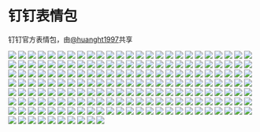 # 钉钉表情包

钉钉官方表情包，由[@huanght1997](https://github.com/huanght1997)共享

![](https://cdn.jsdelivr.net/gh/2x-ercha/twikoo-magic@master/image/dingtalk/emotion_001.png)
![](https://cdn.jsdelivr.net/gh/2x-ercha/twikoo-magic@master/image/dingtalk/emotion_002.png)
![](https://cdn.jsdelivr.net/gh/2x-ercha/twikoo-magic@master/image/dingtalk/emotion_003.png)
![](https://cdn.jsdelivr.net/gh/2x-ercha/twikoo-magic@master/image/dingtalk/emotion_004.png)
![](https://cdn.jsdelivr.net/gh/2x-ercha/twikoo-magic@master/image/dingtalk/emotion_005.png)
![](https://cdn.jsdelivr.net/gh/2x-ercha/twikoo-magic@master/image/dingtalk/emotion_006.png)
![](https://cdn.jsdelivr.net/gh/2x-ercha/twikoo-magic@master/image/dingtalk/emotion_007.png)
![](https://cdn.jsdelivr.net/gh/2x-ercha/twikoo-magic@master/image/dingtalk/emotion_008.png)
![](https://cdn.jsdelivr.net/gh/2x-ercha/twikoo-magic@master/image/dingtalk/emotion_009.png)
![](https://cdn.jsdelivr.net/gh/2x-ercha/twikoo-magic@master/image/dingtalk/emotion_010.png)
![](https://cdn.jsdelivr.net/gh/2x-ercha/twikoo-magic@master/image/dingtalk/emotion_011.png)
![](https://cdn.jsdelivr.net/gh/2x-ercha/twikoo-magic@master/image/dingtalk/emotion_012.png)
![](https://cdn.jsdelivr.net/gh/2x-ercha/twikoo-magic@master/image/dingtalk/emotion_013.png)
![](https://cdn.jsdelivr.net/gh/2x-ercha/twikoo-magic@master/image/dingtalk/emotion_014.png)
![](https://cdn.jsdelivr.net/gh/2x-ercha/twikoo-magic@master/image/dingtalk/emotion_015.png)
![](https://cdn.jsdelivr.net/gh/2x-ercha/twikoo-magic@master/image/dingtalk/emotion_016.png)
![](https://cdn.jsdelivr.net/gh/2x-ercha/twikoo-magic@master/image/dingtalk/emotion_017.png)
![](https://cdn.jsdelivr.net/gh/2x-ercha/twikoo-magic@master/image/dingtalk/emotion_018.png)
![](https://cdn.jsdelivr.net/gh/2x-ercha/twikoo-magic@master/image/dingtalk/emotion_019.png)
![](https://cdn.jsdelivr.net/gh/2x-ercha/twikoo-magic@master/image/dingtalk/emotion_020.png)
![](https://cdn.jsdelivr.net/gh/2x-ercha/twikoo-magic@master/image/dingtalk/emotion_021.png)
![](https://cdn.jsdelivr.net/gh/2x-ercha/twikoo-magic@master/image/dingtalk/emotion_022.png)
![](https://cdn.jsdelivr.net/gh/2x-ercha/twikoo-magic@master/image/dingtalk/emotion_023.png)
![](https://cdn.jsdelivr.net/gh/2x-ercha/twikoo-magic@master/image/dingtalk/emotion_024.png)
![](https://cdn.jsdelivr.net/gh/2x-ercha/twikoo-magic@master/image/dingtalk/emotion_025.png)
![](https://cdn.jsdelivr.net/gh/2x-ercha/twikoo-magic@master/image/dingtalk/emotion_026.png)
![](https://cdn.jsdelivr.net/gh/2x-ercha/twikoo-magic@master/image/dingtalk/emotion_027.png)
![](https://cdn.jsdelivr.net/gh/2x-ercha/twikoo-magic@master/image/dingtalk/emotion_028.png)
![](https://cdn.jsdelivr.net/gh/2x-ercha/twikoo-magic@master/image/dingtalk/emotion_029.png)
![](https://cdn.jsdelivr.net/gh/2x-ercha/twikoo-magic@master/image/dingtalk/emotion_030.png)
![](https://cdn.jsdelivr.net/gh/2x-ercha/twikoo-magic@master/image/dingtalk/emotion_031.png)
![](https://cdn.jsdelivr.net/gh/2x-ercha/twikoo-magic@master/image/dingtalk/emotion_032.png)
![](https://cdn.jsdelivr.net/gh/2x-ercha/twikoo-magic@master/image/dingtalk/emotion_033.png)
![](https://cdn.jsdelivr.net/gh/2x-ercha/twikoo-magic@master/image/dingtalk/emotion_034.png)
![](https://cdn.jsdelivr.net/gh/2x-ercha/twikoo-magic@master/image/dingtalk/emotion_035.png)
![](https://cdn.jsdelivr.net/gh/2x-ercha/twikoo-magic@master/image/dingtalk/emotion_036.png)
![](https://cdn.jsdelivr.net/gh/2x-ercha/twikoo-magic@master/image/dingtalk/emotion_037.png)
![](https://cdn.jsdelivr.net/gh/2x-ercha/twikoo-magic@master/image/dingtalk/emotion_038.png)
![](https://cdn.jsdelivr.net/gh/2x-ercha/twikoo-magic@master/image/dingtalk/emotion_039.png)
![](https://cdn.jsdelivr.net/gh/2x-ercha/twikoo-magic@master/image/dingtalk/emotion_040.png)
![](https://cdn.jsdelivr.net/gh/2x-ercha/twikoo-magic@master/image/dingtalk/emotion_041.png)
![](https://cdn.jsdelivr.net/gh/2x-ercha/twikoo-magic@master/image/dingtalk/emotion_042.png)
![](https://cdn.jsdelivr.net/gh/2x-ercha/twikoo-magic@master/image/dingtalk/emotion_043.png)
![](https://cdn.jsdelivr.net/gh/2x-ercha/twikoo-magic@master/image/dingtalk/emotion_044.png)
![](https://cdn.jsdelivr.net/gh/2x-ercha/twikoo-magic@master/image/dingtalk/emotion_045.png)
![](https://cdn.jsdelivr.net/gh/2x-ercha/twikoo-magic@master/image/dingtalk/emotion_046.png)
![](https://cdn.jsdelivr.net/gh/2x-ercha/twikoo-magic@master/image/dingtalk/emotion_047.png)
![](https://cdn.jsdelivr.net/gh/2x-ercha/twikoo-magic@master/image/dingtalk/emotion_048.png)
![](https://cdn.jsdelivr.net/gh/2x-ercha/twikoo-magic@master/image/dingtalk/emotion_049.png)
![](https://cdn.jsdelivr.net/gh/2x-ercha/twikoo-magic@master/image/dingtalk/emotion_050.png)
![](https://cdn.jsdelivr.net/gh/2x-ercha/twikoo-magic@master/image/dingtalk/emotion_051.png)
![](https://cdn.jsdelivr.net/gh/2x-ercha/twikoo-magic@master/image/dingtalk/emotion_052.png)
![](https://cdn.jsdelivr.net/gh/2x-ercha/twikoo-magic@master/image/dingtalk/emotion_053.png)
![](https://cdn.jsdelivr.net/gh/2x-ercha/twikoo-magic@master/image/dingtalk/emotion_054.png)
![](https://cdn.jsdelivr.net/gh/2x-ercha/twikoo-magic@master/image/dingtalk/emotion_055.png)
![](https://cdn.jsdelivr.net/gh/2x-ercha/twikoo-magic@master/image/dingtalk/emotion_056.png)
![](https://cdn.jsdelivr.net/gh/2x-ercha/twikoo-magic@master/image/dingtalk/emotion_057.png)
![](https://cdn.jsdelivr.net/gh/2x-ercha/twikoo-magic@master/image/dingtalk/emotion_058.png)
![](https://cdn.jsdelivr.net/gh/2x-ercha/twikoo-magic@master/image/dingtalk/emotion_059.png)
![](https://cdn.jsdelivr.net/gh/2x-ercha/twikoo-magic@master/image/dingtalk/emotion_060.png)
![](https://cdn.jsdelivr.net/gh/2x-ercha/twikoo-magic@master/image/dingtalk/emotion_061.png)
![](https://cdn.jsdelivr.net/gh/2x-ercha/twikoo-magic@master/image/dingtalk/emotion_063.png)
![](https://cdn.jsdelivr.net/gh/2x-ercha/twikoo-magic@master/image/dingtalk/emotion_064.png)
![](https://cdn.jsdelivr.net/gh/2x-ercha/twikoo-magic@master/image/dingtalk/emotion_066.png)
![](https://cdn.jsdelivr.net/gh/2x-ercha/twikoo-magic@master/image/dingtalk/emotion_067.png)
![](https://cdn.jsdelivr.net/gh/2x-ercha/twikoo-magic@master/image/dingtalk/emotion_068.png)
![](https://cdn.jsdelivr.net/gh/2x-ercha/twikoo-magic@master/image/dingtalk/emotion_069.png)
![](https://cdn.jsdelivr.net/gh/2x-ercha/twikoo-magic@master/image/dingtalk/emotion_070.png)
![](https://cdn.jsdelivr.net/gh/2x-ercha/twikoo-magic@master/image/dingtalk/emotion_071.png)
![](https://cdn.jsdelivr.net/gh/2x-ercha/twikoo-magic@master/image/dingtalk/emotion_072.png)
![](https://cdn.jsdelivr.net/gh/2x-ercha/twikoo-magic@master/image/dingtalk/emotion_073.png)
![](https://cdn.jsdelivr.net/gh/2x-ercha/twikoo-magic@master/image/dingtalk/emotion_074.png)
![](https://cdn.jsdelivr.net/gh/2x-ercha/twikoo-magic@master/image/dingtalk/emotion_075.png)
![](https://cdn.jsdelivr.net/gh/2x-ercha/twikoo-magic@master/image/dingtalk/emotion_076.png)
![](https://cdn.jsdelivr.net/gh/2x-ercha/twikoo-magic@master/image/dingtalk/emotion_077.png)
![](https://cdn.jsdelivr.net/gh/2x-ercha/twikoo-magic@master/image/dingtalk/emotion_078.png)
![](https://cdn.jsdelivr.net/gh/2x-ercha/twikoo-magic@master/image/dingtalk/emotion_079.png)
![](https://cdn.jsdelivr.net/gh/2x-ercha/twikoo-magic@master/image/dingtalk/emotion_080.png)
![](https://cdn.jsdelivr.net/gh/2x-ercha/twikoo-magic@master/image/dingtalk/emotion_081.png)
![](https://cdn.jsdelivr.net/gh/2x-ercha/twikoo-magic@master/image/dingtalk/emotion_082.png)
![](https://cdn.jsdelivr.net/gh/2x-ercha/twikoo-magic@master/image/dingtalk/emotion_083.png)
![](https://cdn.jsdelivr.net/gh/2x-ercha/twikoo-magic@master/image/dingtalk/emotion_084.png)
![](https://cdn.jsdelivr.net/gh/2x-ercha/twikoo-magic@master/image/dingtalk/emotion_085.png)
![](https://cdn.jsdelivr.net/gh/2x-ercha/twikoo-magic@master/image/dingtalk/emotion_086.png)
![](https://cdn.jsdelivr.net/gh/2x-ercha/twikoo-magic@master/image/dingtalk/emotion_087.png)
![](https://cdn.jsdelivr.net/gh/2x-ercha/twikoo-magic@master/image/dingtalk/emotion_088.png)
![](https://cdn.jsdelivr.net/gh/2x-ercha/twikoo-magic@master/image/dingtalk/emotion_089.png)
![](https://cdn.jsdelivr.net/gh/2x-ercha/twikoo-magic@master/image/dingtalk/emotion_090.png)
![](https://cdn.jsdelivr.net/gh/2x-ercha/twikoo-magic@master/image/dingtalk/emotion_091.png)
![](https://cdn.jsdelivr.net/gh/2x-ercha/twikoo-magic@master/image/dingtalk/emotion_092.png)
![](https://cdn.jsdelivr.net/gh/2x-ercha/twikoo-magic@master/image/dingtalk/emotion_093.png)
![](https://cdn.jsdelivr.net/gh/2x-ercha/twikoo-magic@master/image/dingtalk/emotion_094.png)
![](https://cdn.jsdelivr.net/gh/2x-ercha/twikoo-magic@master/image/dingtalk/emotion_095.png)
![](https://cdn.jsdelivr.net/gh/2x-ercha/twikoo-magic@master/image/dingtalk/emotion_096.png)
![](https://cdn.jsdelivr.net/gh/2x-ercha/twikoo-magic@master/image/dingtalk/emotion_097.png)
![](https://cdn.jsdelivr.net/gh/2x-ercha/twikoo-magic@master/image/dingtalk/emotion_098.png)
![](https://cdn.jsdelivr.net/gh/2x-ercha/twikoo-magic@master/image/dingtalk/emotion_099.png)
![](https://cdn.jsdelivr.net/gh/2x-ercha/twikoo-magic@master/image/dingtalk/emotion_100.png)
![](https://cdn.jsdelivr.net/gh/2x-ercha/twikoo-magic@master/image/dingtalk/emotion_101.png)
![](https://cdn.jsdelivr.net/gh/2x-ercha/twikoo-magic@master/image/dingtalk/emotion_102.png)
![](https://cdn.jsdelivr.net/gh/2x-ercha/twikoo-magic@master/image/dingtalk/emotion_103.png)
![](https://cdn.jsdelivr.net/gh/2x-ercha/twikoo-magic@master/image/dingtalk/emotion_104.png)
![](https://cdn.jsdelivr.net/gh/2x-ercha/twikoo-magic@master/image/dingtalk/emotion_105.png)
![](https://cdn.jsdelivr.net/gh/2x-ercha/twikoo-magic@master/image/dingtalk/emotion_106.png)
![](https://cdn.jsdelivr.net/gh/2x-ercha/twikoo-magic@master/image/dingtalk/emotion_107.png)
![](https://cdn.jsdelivr.net/gh/2x-ercha/twikoo-magic@master/image/dingtalk/emotion_108.png)
![](https://cdn.jsdelivr.net/gh/2x-ercha/twikoo-magic@master/image/dingtalk/emotion_109.png)
![](https://cdn.jsdelivr.net/gh/2x-ercha/twikoo-magic@master/image/dingtalk/emotion_110.png)
![](https://cdn.jsdelivr.net/gh/2x-ercha/twikoo-magic@master/image/dingtalk/emotion_111.png)
![](https://cdn.jsdelivr.net/gh/2x-ercha/twikoo-magic@master/image/dingtalk/emotion_112.png)
![](https://cdn.jsdelivr.net/gh/2x-ercha/twikoo-magic@master/image/dingtalk/emotion_113.png)
![](https://cdn.jsdelivr.net/gh/2x-ercha/twikoo-magic@master/image/dingtalk/emotion_114.png)
![](https://cdn.jsdelivr.net/gh/2x-ercha/twikoo-magic@master/image/dingtalk/emotion_115.png)
![](https://cdn.jsdelivr.net/gh/2x-ercha/twikoo-magic@master/image/dingtalk/emotion_116.png)
![](https://cdn.jsdelivr.net/gh/2x-ercha/twikoo-magic@master/image/dingtalk/emotion_117.png)
![](https://cdn.jsdelivr.net/gh/2x-ercha/twikoo-magic@master/image/dingtalk/emotion_119.png)
![](https://cdn.jsdelivr.net/gh/2x-ercha/twikoo-magic@master/image/dingtalk/emotion_120.png)
![](https://cdn.jsdelivr.net/gh/2x-ercha/twikoo-magic@master/image/dingtalk/emotion_121.png)
![](https://cdn.jsdelivr.net/gh/2x-ercha/twikoo-magic@master/image/dingtalk/emotion_122.png)
![](https://cdn.jsdelivr.net/gh/2x-ercha/twikoo-magic@master/image/dingtalk/emotion_123.png)
![](https://cdn.jsdelivr.net/gh/2x-ercha/twikoo-magic@master/image/dingtalk/emotion_124.png)
![](https://cdn.jsdelivr.net/gh/2x-ercha/twikoo-magic@master/image/dingtalk/emotion_125.png)
![](https://cdn.jsdelivr.net/gh/2x-ercha/twikoo-magic@master/image/dingtalk/emotion_126.png)
![](https://cdn.jsdelivr.net/gh/2x-ercha/twikoo-magic@master/image/dingtalk/emotion_127.png)
![](https://cdn.jsdelivr.net/gh/2x-ercha/twikoo-magic@master/image/dingtalk/emotion_128.png)
![](https://cdn.jsdelivr.net/gh/2x-ercha/twikoo-magic@master/image/dingtalk/emotion_130.png)
![](https://cdn.jsdelivr.net/gh/2x-ercha/twikoo-magic@master/image/dingtalk/emotion_131.png)
![](https://cdn.jsdelivr.net/gh/2x-ercha/twikoo-magic@master/image/dingtalk/emotion_132.png)
![](https://cdn.jsdelivr.net/gh/2x-ercha/twikoo-magic@master/image/dingtalk/emotion_133.png)
![](https://cdn.jsdelivr.net/gh/2x-ercha/twikoo-magic@master/image/dingtalk/emotion_134.png)
![](https://cdn.jsdelivr.net/gh/2x-ercha/twikoo-magic@master/image/dingtalk/emotion_135.png)
![](https://cdn.jsdelivr.net/gh/2x-ercha/twikoo-magic@master/image/dingtalk/emotion_136.png)
![](https://cdn.jsdelivr.net/gh/2x-ercha/twikoo-magic@master/image/dingtalk/emotion_137.png)
![](https://cdn.jsdelivr.net/gh/2x-ercha/twikoo-magic@master/image/dingtalk/emotion_138.png)
![](https://cdn.jsdelivr.net/gh/2x-ercha/twikoo-magic@master/image/dingtalk/emotion_139.png)
![](https://cdn.jsdelivr.net/gh/2x-ercha/twikoo-magic@master/image/dingtalk/emotion_140.png)
![](https://cdn.jsdelivr.net/gh/2x-ercha/twikoo-magic@master/image/dingtalk/emotion_141.png)
![](https://cdn.jsdelivr.net/gh/2x-ercha/twikoo-magic@master/image/dingtalk/emotion_142.png)
![](https://cdn.jsdelivr.net/gh/2x-ercha/twikoo-magic@master/image/dingtalk/emotion_143.png)
![](https://cdn.jsdelivr.net/gh/2x-ercha/twikoo-magic@master/image/dingtalk/emotion_144.png)
![](https://cdn.jsdelivr.net/gh/2x-ercha/twikoo-magic@master/image/dingtalk/emotion_145.png)
![](https://cdn.jsdelivr.net/gh/2x-ercha/twikoo-magic@master/image/dingtalk/emotion_146.png)
![](https://cdn.jsdelivr.net/gh/2x-ercha/twikoo-magic@master/image/dingtalk/emotion_148.png)
![](https://cdn.jsdelivr.net/gh/2x-ercha/twikoo-magic@master/image/dingtalk/emotion_149.png)
![](https://cdn.jsdelivr.net/gh/2x-ercha/twikoo-magic@master/image/dingtalk/emotion_150.png)
![](https://cdn.jsdelivr.net/gh/2x-ercha/twikoo-magic@master/image/dingtalk/emotion_151.png)
![](https://cdn.jsdelivr.net/gh/2x-ercha/twikoo-magic@master/image/dingtalk/emotion_152.png)
![](https://cdn.jsdelivr.net/gh/2x-ercha/twikoo-magic@master/image/dingtalk/emotion_153.png)
![](https://cdn.jsdelivr.net/gh/2x-ercha/twikoo-magic@master/image/dingtalk/emotion_154.png)
![](https://cdn.jsdelivr.net/gh/2x-ercha/twikoo-magic@master/image/dingtalk/emotion_155.png)
![](https://cdn.jsdelivr.net/gh/2x-ercha/twikoo-magic@master/image/dingtalk/emotion_156.png)
![](https://cdn.jsdelivr.net/gh/2x-ercha/twikoo-magic@master/image/dingtalk/emotion_157.png)
![](https://cdn.jsdelivr.net/gh/2x-ercha/twikoo-magic@master/image/dingtalk/emotion_158.png)
![](https://cdn.jsdelivr.net/gh/2x-ercha/twikoo-magic@master/image/dingtalk/emotion_159.png)
![](https://cdn.jsdelivr.net/gh/2x-ercha/twikoo-magic@master/image/dingtalk/emotion_160.png)
![](https://cdn.jsdelivr.net/gh/2x-ercha/twikoo-magic@master/image/dingtalk/emotion_161.png)
![](https://cdn.jsdelivr.net/gh/2x-ercha/twikoo-magic@master/image/dingtalk/emotion_162.png)
![](https://cdn.jsdelivr.net/gh/2x-ercha/twikoo-magic@master/image/dingtalk/emotion_163.png)
![](https://cdn.jsdelivr.net/gh/2x-ercha/twikoo-magic@master/image/dingtalk/emotion_164.png)
![](https://cdn.jsdelivr.net/gh/2x-ercha/twikoo-magic@master/image/dingtalk/emotion_165.png)
![](https://cdn.jsdelivr.net/gh/2x-ercha/twikoo-magic@master/image/dingtalk/emotion_166.png)
![](https://cdn.jsdelivr.net/gh/2x-ercha/twikoo-magic@master/image/dingtalk/emotion_167.png)
![](https://cdn.jsdelivr.net/gh/2x-ercha/twikoo-magic@master/image/dingtalk/emotion_168.png)
![](https://cdn.jsdelivr.net/gh/2x-ercha/twikoo-magic@master/image/dingtalk/emotion_169.png)
![](https://cdn.jsdelivr.net/gh/2x-ercha/twikoo-magic@master/image/dingtalk/emotion_170.png)
![](https://cdn.jsdelivr.net/gh/2x-ercha/twikoo-magic@master/image/dingtalk/emotion_171.png)
![](https://cdn.jsdelivr.net/gh/2x-ercha/twikoo-magic@master/image/dingtalk/emotion_172.png)
![](https://cdn.jsdelivr.net/gh/2x-ercha/twikoo-magic@master/image/dingtalk/emotion_173.png)
![](https://cdn.jsdelivr.net/gh/2x-ercha/twikoo-magic@master/image/dingtalk/emotion_174.png)
![](https://cdn.jsdelivr.net/gh/2x-ercha/twikoo-magic@master/image/dingtalk/emotion_175.png)
![](https://cdn.jsdelivr.net/gh/2x-ercha/twikoo-magic@master/image/dingtalk/emotion_176.png)
![](https://cdn.jsdelivr.net/gh/2x-ercha/twikoo-magic@master/image/dingtalk/emotion_177.png)
![](https://cdn.jsdelivr.net/gh/2x-ercha/twikoo-magic@master/image/dingtalk/emotion_178.png)
![](https://cdn.jsdelivr.net/gh/2x-ercha/twikoo-magic@master/image/dingtalk/emotion_179.png)
![](https://cdn.jsdelivr.net/gh/2x-ercha/twikoo-magic@master/image/dingtalk/emotion_180.png)
![](https://cdn.jsdelivr.net/gh/2x-ercha/twikoo-magic@master/image/dingtalk/emotion_181.png)
![](https://cdn.jsdelivr.net/gh/2x-ercha/twikoo-magic@master/image/dingtalk/emotion_182.png)
![](https://cdn.jsdelivr.net/gh/2x-ercha/twikoo-magic@master/image/dingtalk/emotion_184.png)
![](https://cdn.jsdelivr.net/gh/2x-ercha/twikoo-magic@master/image/dingtalk/emotion_185.png)
![](https://cdn.jsdelivr.net/gh/2x-ercha/twikoo-magic@master/image/dingtalk/emotion_186.png)
![](https://cdn.jsdelivr.net/gh/2x-ercha/twikoo-magic@master/image/dingtalk/emotion_187.png)
![](https://cdn.jsdelivr.net/gh/2x-ercha/twikoo-magic@master/image/dingtalk/emotion_188.png)
![](https://cdn.jsdelivr.net/gh/2x-ercha/twikoo-magic@master/image/dingtalk/emotion_189.png)
![](https://cdn.jsdelivr.net/gh/2x-ercha/twikoo-magic@master/image/dingtalk/emotion_191.png)
![](https://cdn.jsdelivr.net/gh/2x-ercha/twikoo-magic@master/image/dingtalk/emotion_192.png)
